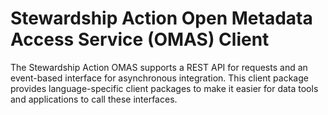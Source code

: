 <!-- SPDX-License-Identifier: Apache-2.0 -->

# Stewardship Action Open Metadata Access Service (OMAS) Client

The Stewardship Action OMAS supports a REST API for requests and an event-based
interface for asynchronous integration.  This client
package provides language-specific client packages to make it easier
for data tools and applications to call these interfaces.